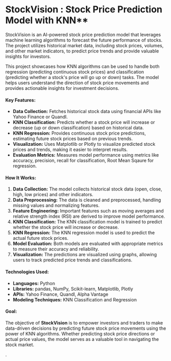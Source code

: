 # StockVision : Stock Price Prediction Model with KNN**
StockVision is an AI-powered stock price prediction model that leverages machine learning algorithms to forecast the future performance of stocks. The project utilizes historical market data, including stock prices, volumes, and other market indicators, to predict price trends and provide valuable insights for investors.

This project showcases how KNN algorithms can be used to handle both regression (predicting continuous stock prices) and classification (predicting whether a stock's price will go up or down) tasks. The model helps users understand the direction of stock price movements and provides actionable insights for investment decisions.

#### **Key Features:**
- **Data Collection:** Fetches historical stock data using financial APIs like Yahoo Finance or Quandl.
- **KNN Classification:** Predicts whether a stock price will increase or decrease (up or down classification) based on historical data.
- **KNN Regression:** Provides continuous stock price predictions, estimating future stock prices based on previous trends.
- **Visualization:** Uses Matplotlib or Plotly to visualize predicted stock prices and trends, making it easier to interpret results.
- **Evaluation Metrics:** Measures model performance using metrics like accuracy, precision, recall for classification, Root Mean Sqaure for regression.

#### **How It Works:**
1. **Data Collection:** The model collects historical stock data (open, close, high, low prices) and other indicators.
2. **Data Preprocessing:** The data is cleaned and preprocessed, handling missing values and normalizing features.
3. **Feature Engineering:** Important features such as moving averages and relative strength index (RSI) are derived to improve model performance.
4. **KNN Classification:** The KNN classification model is trained to predict whether the stock price will increase or decrease.
5. **KNN Regression:** The KNN regression model is used to predict the actual future stock prices.
6. **Model Evaluation:** Both models are evaluated with appropriate metrics to measure their accuracy and reliability.
7. **Visualization:** The predictions are visualized using graphs, allowing users to track predicted price trends and classifications.

#### **Technologies Used:**
- **Languages:** Python
- **Libraries:** pandas, NumPy, Scikit-learn, Matplotlib, Plotly
- **APIs:** Yahoo Finance, Quandl, Alpha Vantage
- **Modeling Techniques:** KNN Classification and Regression

#### **Goal:**
The objective of **StockVision** is to empower investors and traders to make data-driven decisions by predicting future stock price movements using the power of KNN algorithms. Whether predicting stock price directions or actual price values, the model serves as a valuable tool in navigating the stock market.

.
